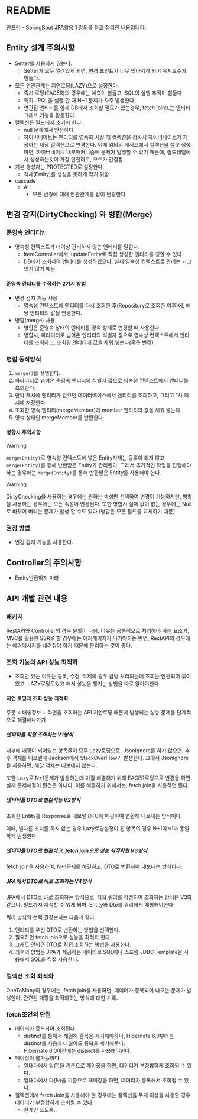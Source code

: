 # README
인프런 - SpringBoot JPA활용 1 강의를 듣고 정리한 내용입니다.

## Entity 설계 주의사항
- Setter를 사용하지 않는다.
  - Setter가 모두 열려있게 되면, 변경 포인트가 너무 많아지게 되어 유지보수가 힘들다.
- 모든 연관관계는 지연로딩(LAZY)으로 설정한다.
  - 즉시 로딩(EAGER)의 경우에는 예측이 힘들고, SQL의 실행 추적이 힘들다
  - 특히 JPQL을 실행 할 때 N+1 문제가 자주 발생한다
  - 연관된 엔티티를 함께 DB에서 조회할 필요가 있는경우, fetch join또는 엔티티 그래프 기능을 활용한다.
- 컬렉션은 필드에서 초기화 한다.
  - null 문제에서 안전하다.
  - 하이버네이트는 엔티티를 영속화 시킬 때 컬렉션을 감싸서 하이버네이트가 제공하는 내장 컬렉션으로 변경한다. 이때 임의의 메서드에서 컬렉션을 잘못 생성하면, 하이버네이트 내부매커니즘에 문제가 발생할 수 있기 때문에, 필드레벨에서 생성하는것이 가장 안전하고, 코드가 간결함 
- 기본 생성자는 PROTECTED로 설정한다.
  - 객체(Entity)를 생성을 못하게 막기 위함
- cascade
  - ALL
    - 모든 변경에 대해 연관관계를 같이 변경한다.

## 변경 감지(DirtyChecking) 와 병합(Merge)
### 준영속 엔티티?
  - 영속성 컨텍스트가 더이상 관리하지 않는 엔티티를 말한다.
    - ItemController에서, updateEntity로 직접 생성한 엔티티를 칭할 수 있다.
    - DB에서 조회하여 엔티티를 생성하였으나, 실제 영속성 컨텍스트로 관리는 되고 있지 않기 때문

#### 준영속 엔티티를 수정하는 2가지 방법
- 변경 감지 기능 사용
  - 영속성 컨텍스트에 엔티티를 다시 조회한 후(Repository로 조회한 이후)에, 해당 엔티티의 값을 변경한다.
- 병합(merge) 사용
  - 병합은 준영속 상태의 엔티티를 영속 상태로 변경할 때 사용한다.
  - 병합시, 파라미터로 넘어온 엔티티의 식별자 값으로 영속성 컨텍스트에서 엔티티를 조회하고, 조회된 엔티티에 값을 채워 넣는다(혹은 변경).

### 병합 동작방식
1. `merge()`를 실행한다.
2. 파라미터로 넘어온 준영속 엔티티의 식별자 값으로 영속성 컨텍스트에서 엔티티를 조회한다.
3. 만약 캐시에 엔티티가 없으면 데이터베이스에서 엔티티를 조회하고, 그리고 1차 캐시에 저장한다.
4. 조회한 영속 엔티티(mergeMember)에 member 엔티티의 값을 채워 넣는다.
5. 영속 상태인 mergeMember를 반환한다.

#### 병합시 주의사항
> [!WARNING]  
> `merge(Entity)`로 영속성 컨텍스트에 넣은 Entity자체는 등록이 되지 않고, `merge(Entity)`를 통해 반환받은 Entity가 관리된다.
> 그래서 추가적인 작업을 진행해야 하는 경우에는 `merge(Entity)`를 통해 반환받은 Entity를 사용해야 한다.
  
> [!WARNING]
> DirtyChecking을 사용하는 경우에는 원하는 속성만 선택하여 변경이 가능하지만, 병합을 사용하는 경우에는 모든 속성이 변경된다.
> 또한 병합시 실제 값이 없는 경우에는 Null로 바뀌어 버리는 문제가 발생 할 수도 있다 (병합은 모든 필드를 교체하기 때문)

### 권장 방법
- 변경 감지 기능을 사용한다.

## Controller의 주의사항
- Entity반환하지 마라

## API 개발 관련 내용
### 패키지
RestAPI와 Controller의 경우 분할이 나음. 이유는 공통적으로 처리해야 하는 요소가, MVC를 활용한 SSR을 할 경우에는 에러페이지가 나가야하는 반면, 
RestAPI의 경우에는 에러메시지를 내려줘야 하기 때문에 분리하는 것이 좋다.

### 조회 기능의 API 성능 최적화
- 조회만 있는 이유는 등록, 수정, 삭제의 경우 금방 처리되는데 조회는 연관되어 묶여있고, LAZY로딩도있고 해서 성능을 챙기는 방법을 따로 알아야한다.

#### 지연 로딩과 조회 성능 최적화
주문 + 배송정보 + 화면을 조회하는 API
지연로딩 때문에 발생되는 성능 문제를 단계적으로 해결해나가기

##### 엔티티를 직접 조회하는 V1방식
내부에 매핑이 되어있는 항목들이 모두 Lazy로딩으로, JsonIgnore를 하지 않으면, 추후 객체를 내보낼때 Jackson에서 StackOverFlow가 발생한다.
그래서 JsonIgnore를 사용하면, 해당 객체는 내보내지 않는다.

또한 Lazy로 N+1문제가 발생하는데 이걸 해결해기 위해 EAGER로딩으로 변경을 하면 실제 문제해결이 된것은 아니다.
이를 해결하기 위해서는, fetch join을 사용하면 된다.

##### 엔티티를 DTO로 변환하는 V2방식
조회한 Entity를 Response로 내보낼 DTO에 매핑하여 변환해 내보내는 방식이다.

이때, 별다른 조치를 하지 않는 경우 Lazy로딩설정이 된 항목의 경우 N+1이 v1과 동일하게 발생한다.

##### 엔티티를 DTO로 변환하고, fetch join으로 성능 최적화한 V3방식
fetch join을 사용하여, N+1문제를 해결하고, DTO로 변환하여 내보내는 방식이다.

##### JPA에서 DTO로 바로 조회하는 V4방식
JPA에서 DTO로 바로 조회하는 방식으로, 직접 쿼리를 작성하여 조회하는 방식은 V3와 같으나, 필드까지 지정할 수 있게 되며, Entity와 Dto를 쿼리에서 매핑해야한다

쿼리 방식의 선택 권장순서는 다음과 같다.
1. 엔티티를 우선 DTO로 변환하는 방법을 선택한다.
2. 필요하면 fetch join으로 성능을 최적화 한다.
3. 그래도 안되면 DTO로 직접 조회하는 방법을 사용한다.
4. 최후의 방법은 JPA가 제공하는 네이티브 SQL이나 스프링 JDBC Template을 사용해서 SQL을 직접 사용한다.

### 컬렉션 조회 최적화
OneToMany의 경우에는, fetch join을 사용하면, 데이터가 중복되어 나오는 문제가 발생한다.
관련된 매핑을 최적화하는 방식에 대한 기록.

### fetch조인의 단점
- 데이터가 중복되어 조회된다.
  - distinct를 통해서 해결해 중복을 제거해야하나, Hibernate 6.0부터는 distinct를 사용하지 않아도 중복을 제거해준다.
  - Hibernate 6.0이전에는 distinct를 사용해야한다.
- 페이징이 불가능하다.
  - 일대다에서 일(1)을 기준으로 페이징을 하면, 데이터가 부정합하게 조회될 수 있다.
  - 일대다에서 다(N)을 기준으로 페이징을 하면, 데이터가 중복해서 조회될 수 있다.
- 컬렉션에서 fetch Join을 사용해야 할 경우에는 컬렉션을 두개 이상을 사용할 경우 데이터가 부정합하게 조회될 수 있다.
  - 한개만 쓰도록..